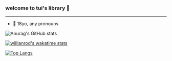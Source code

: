### welcome to tui's library 🐸
---
- 🌹 18yo, any pronouns



![Anurag's GitHub stats](https://github-readme-stats.vercel.app/api?username=tuisapo&show_icons=true&theme=dracula&count_private=true)

[![willianrod's wakatime stats](https://github-readme-stats.vercel.app/api/wakatime?username=tuisapo)](https://github.com/anuraghazra/github-readme-stats)

[![Top Langs](https://github-readme-stats.vercel.app/api/top-langs/?username=tuisapo&layout=compact&count_private=true)](https://github.com/anuraghazra/github-readme-stats)
